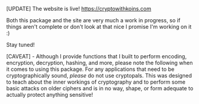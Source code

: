 [UPDATE] The website is live! https://cryptowithkoins.com

Both this package and the site are very much a work in progress, so if things aren't complete or don't look at that nice
I promise I'm working on it :)

Stay tuned!

[CAVEAT] - Although I provide functions that I built to perform encoding, encryption, decryption, hashing, and more, please
note the following when it comes to using this package. For any applications that need to be cryptographically sound, *please*
do not use cryptopals. This was designed to teach about the inner workings of cryptography and to perform some basic attacks
on older ciphers and is in no way, shape, or form adequate to actually protect anything sensitive!
